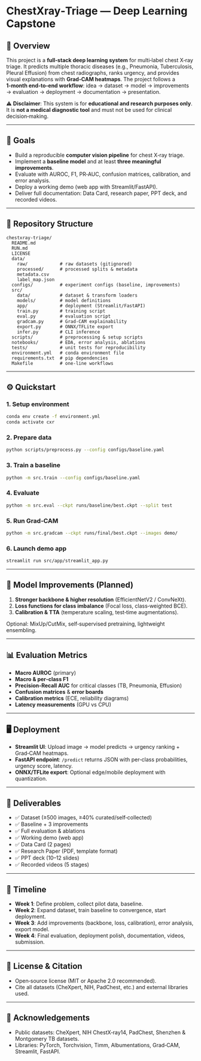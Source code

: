 # ChestXray‑Triage — Deep Learning Capstone

## 🚀 Overview

This project is a **full‑stack deep learning system** for multi‑label chest X‑ray triage. It predicts multiple thoracic diseases (e.g., Pneumonia, Tuberculosis, Pleural Effusion) from chest radiographs, ranks urgency, and provides visual explanations with **Grad‑CAM heatmaps**. The project follows a **1‑month end‑to‑end workflow**: idea → dataset → model → improvements → evaluation → deployment → documentation → presentation.

⚠️ **Disclaimer**: This system is for **educational and research purposes only**. It is **not a medical diagnostic tool** and must not be used for clinical decision‑making.

---

## 📌 Goals

* Build a reproducible **computer vision pipeline** for chest X‑ray triage.
* Implement a **baseline model** and at least **three meaningful improvements**.
* Evaluate with AUROC, F1, PR‑AUC, confusion matrices, calibration, and error analysis.
* Deploy a working demo (web app with Streamlit/FastAPI).
* Deliver full documentation: Data Card, research paper, PPT deck, and recorded videos.

---

## 📂 Repository Structure

```
chestxray-triage/
  README.md
  RUN.md
  LICENSE
  data/
    raw/            # raw datasets (gitignored)
    processed/      # processed splits & metadata
    metadata.csv
    label_map.json
  configs/          # experiment configs (baseline, improvements)
  src/
    data/           # dataset & transform loaders
    models/         # model definitions
    app/            # deployment (Streamlit/FastAPI)
    train.py        # training script
    eval.py         # evaluation script
    gradcam.py      # Grad-CAM explainability
    export.py       # ONNX/TFLite export
    infer.py        # CLI inference
  scripts/          # preprocessing & setup scripts
  notebooks/        # EDA, error analysis, ablations
  tests/            # unit tests for reproducibility
  environment.yml   # conda environment file
  requirements.txt  # pip dependencies
  Makefile          # one-line workflows
```

---

## ⚙️ Quickstart

### 1. Setup environment

```bash
conda env create -f environment.yml
conda activate cxr
```

### 2. Prepare data

```bash
python scripts/preprocess.py --config configs/baseline.yaml
```

### 3. Train a baseline

```bash
python -m src.train --config configs/baseline.yaml
```

### 4. Evaluate

```bash
python -m src.eval --ckpt runs/baseline/best.ckpt --split test
```

### 5. Run Grad‑CAM

```bash
python -m src.gradcam --ckpt runs/final/best.ckpt --images demo/
```

### 6. Launch demo app

```bash
streamlit run src/app/streamlit_app.py
```

---

## 🧪 Model Improvements (Planned)

1. **Stronger backbone & higher resolution** (EfficientNetV2 / ConvNeXt).
2. **Loss functions for class imbalance** (Focal loss, class‑weighted BCE).
3. **Calibration & TTA** (temperature scaling, test‑time augmentations).

Optional: MixUp/CutMix, self‑supervised pretraining, lightweight ensembling.

---

## 📊 Evaluation Metrics

* **Macro AUROC** (primary)
* **Macro & per‑class F1**
* **Precision‑Recall AUC** for critical classes (TB, Pneumonia, Effusion)
* **Confusion matrices** & **error boards**
* **Calibration metrics** (ECE, reliability diagrams)
* **Latency measurements** (GPU vs CPU)

---

## 🖥️ Deployment

* **Streamlit UI**: Upload image → model predicts → urgency ranking + Grad‑CAM heatmaps.
* **FastAPI endpoint**: `/predict` returns JSON with per‑class probabilities, urgency score, latency.
* **ONNX/TFLite export**: Optional edge/mobile deployment with quantization.

---

## 📑 Deliverables

* ✅ Dataset (≥500 images, ≥40% curated/self‑collected)
* ✅ Baseline + 3 improvements
* ✅ Full evaluation & ablations
* ✅ Working demo (web app)
* ✅ Data Card (2 pages)
* ✅ Research Paper (PDF, template format)
* ✅ PPT deck (10–12 slides)
* ✅ Recorded videos (5 stages)

---

## 📅 Timeline

* **Week 1**: Define problem, collect pilot data, baseline.
* **Week 2**: Expand dataset, train baseline to convergence, start deployment.
* **Week 3**: Add improvements (backbone, loss, calibration), error analysis, export model.
* **Week 4**: Final evaluation, deployment polish, documentation, videos, submission.

---

## 📜 License & Citation

* Open‑source license (MIT or Apache 2.0 recommended).
* Cite all datasets (CheXpert, NIH, PadChest, etc.) and external libraries used.

---

## 🙏 Acknowledgements

* Public datasets: CheXpert, NIH ChestX‑ray14, PadChest, Shenzhen & Montgomery TB datasets.
* Libraries: PyTorch, Torchvision, Timm, Albumentations, Grad‑CAM, Streamlit, FastAPI.
